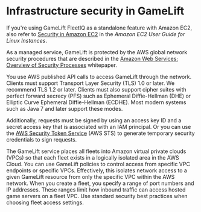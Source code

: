 # Infrastructure security in GameLift<a name="infrastructure-security"></a>

If you're using GameLift FleetIQ as a standalone feature with Amazon EC2, also refer to [Security in Amazon EC2](https://docs.aws.amazon.com/AWSEC2/latest/UserGuide/ec2-security.html) in the *Amazon EC2 User Guide for Linux Instances*\.

As a managed service, GameLift is protected by the AWS global network security procedures that are described in the [Amazon Web Services: Overview of Security Processes](https://d0.awsstatic.com/whitepapers/Security/AWS_Security_Whitepaper.pdf) whitepaper\.

You use AWS published API calls to access GameLift through the network\. Clients must support Transport Layer Security \(TLS\) 1\.0 or later\. We recommend TLS 1\.2 or later\. Clients must also support cipher suites with perfect forward secrecy \(PFS\) such as Ephemeral Diffie\-Hellman \(DHE\) or Elliptic Curve Ephemeral Diffie\-Hellman \(ECDHE\)\. Most modern systems such as Java 7 and later support these modes\.

Additionally, requests must be signed by using an access key ID and a secret access key that is associated with an IAM principal\. Or you can use the [AWS Security Token Service](https://docs.aws.amazon.com/STS/latest/APIReference/Welcome.html) \(AWS STS\) to generate temporary security credentials to sign requests\.

The GameLift service places all fleets into Amazon virtual private clouds \(VPCs\) so that each fleet exists in a logically isolated area in the AWS Cloud\. You can use GameLift policies to control access from specific VPC endpoints or specific VPCs\. Effectively, this isolates network access to a given GameLift resource from only the specific VPC within the AWS network\. When you create a fleet, you specify a range of port numbers and IP addresses\. These ranges limit how inbound traffic can access hosted game servers on a fleet VPC\. Use standard security best practices when choosing fleet access settings\.